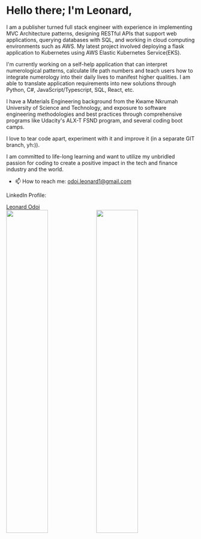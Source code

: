 <h1> Hello there; I'm Leonard, </h1>

I am a publisher turned full stack engineer with experience in implementing MVC Architecture patterns, designing RESTful APIs that support web applications, querying databases with SQL, and working in cloud computing environments such as AWS. My latest project involved deploying a flask application to Kubernetes using AWS Elastic Kubernetes Service(EKS). 

I'm currently working on a self-help application that can interpret numerological patterns, calculate life path numbers and teach users how to integrate numerology into their daily lives to manifest higher qualities. I am able to translate application requirements into new solutions through Python, C#, JavaScript/Typescript, SQL, React, etc. 

I have a Materials Engineering background from the Kwame Nkrumah University of Science and Technology, and exposure to software engineering methodologies and best practices through comprehensive programs like Udacity's ALX-T FSND program, and several coding boot camps.

I love to tear code apart, experiment with it and improve it (in a separate GIT branch, yh:)).

I am committed to life-long learning and want to utilize my unbridled passion for coding to create a positive impact in the tech and finance industry and the world.
 
- 📫 How to reach me: odoi.leonard1@gmail.com

LinkedIn Profile:
<div class="badge-base LI-profile-badge" data-locale="en_US" data-size="medium" data-theme="dark" data-type="HORIZONTAL" data-vanity="leonard-odoi" data-version="v1"><a class="badge-base__link LI-simple-link" href="https://gh.linkedin.com/in/leonard-odoi?trk=profile-badge">Leonard Odoi</a></div>
<!---
The-Leo/The-Leo is a ✨ special ✨ repository because its `README.md` (this file) appears on your GitHub profile.
You can click the Preview link to take a look at your changes.
--->

<img align="left" width="47%" src="https://github-readme-stats-git-masterrstaa-rickstaa.vercel.app/api?username=The-Leo&layout=compact" />

<img align="left" width="47%" src="https://github-readme-stats.vercel.app/api?username=The-Leo&show_icons=true&theme=radical" />
